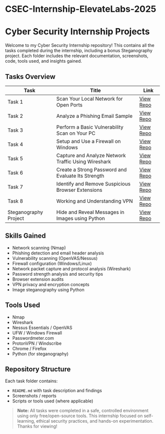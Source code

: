 # CSEC-Internship-ElevateLabs-2025
# Cyber Security Internship Projects

Welcome to my Cyber Security Internship repository! This contains all the tasks completed during the internship, including a bonus Steganography project. Each folder includes the relevant documentation, screenshots, code, tools used, and insights gained.

## Tasks Overview

| Task | Title | Link |
|------|-------|------|
| Task 1 | Scan Your Local Network for Open Ports | [View Repo](https://github.com/sanika-dpandit/CSEC-Internship-ElevateLabs-2025/tree/main/Task%201%3A%20Scan%20Your%20Local%20Network%20for%20Open%20Ports) |
| Task 2 | Analyze a Phishing Email Sample | [View Repo](https://github.com/sanika-dpandit/CSEC-Internship-ElevateLabs-2025/tree/main/Task%202%3A%20Analyze%20a%20Phishing%20Email%20Sample) |
| Task 3 | Perform a Basic Vulnerability Scan on Your PC | [View Repo](https://github.com/sanika-dpandit/CSEC-Internship-ElevateLabs-2025/tree/main/Task%203%20%3A%20Perform%20a%20Basic%20Vulnerability%20Scan%20on%20Your%20PC) |
| Task 4 | Setup and Use a Firewall on Windows | [View Repo](https://github.com/sanika-dpandit/CSEC-Internship-ElevateLabs-2025/tree/main/Task%204%20%3A%20Setup%20and%20Use%20a%20Firewall%20on%20Windows) |
| Task 5 | Capture and Analyze Network Traffic Using Wireshark | [View Repo](https://github.com/sanika-dpandit/CSEC-Internship-ElevateLabs-2025/tree/main/Task%205%20%3A%20Capture%20and%20Analyze%20Network%20Traffic%20Using%20Wireshark) |
| Task 6 | Create a Strong Password and Evaluate Its Strength | [View Repo](https://github.com/sanika-dpandit/CSEC-Internship-ElevateLabs-2025/tree/main/Task%206%20%3A%20Create%20a%20Strong%20Password%20and%20Evaluate%20Its%20Strength) |
| Task 7 | Identify and Remove Suspicious Browser Extensions | [View Repo](https://github.com/sanika-dpandit/CSEC-Internship-ElevateLabs-2025/tree/main/Task%207%20%3AIdentify%20and%20Remove%20Suspicious%20Browser%20Extensions) |
| Task 8 | Working and Understanding VPN | [View Repo](https://github.com/sanika-dpandit/CSEC-Internship-ElevateLabs-2025/tree/main/Task%208%20%3A%20Working%20and%20understanding%20VPN) |
| Steganography Project | Hide and Reveal Messages in Images using Python | [View Repo](https://github.com/sanika-dpandit/pastel-stego) |

## Skills Gained

- Network scanning (Nmap)
- Phishing detection and email header analysis
- Vulnerability scanning (OpenVAS/Nessus)
- Firewall configuration (Windows/Linux)
- Network packet capture and protocol analysis (Wireshark)
- Password strength analysis and security tips
- Browser extension audits
- VPN privacy and encryption concepts
- Image steganography using Python

## Tools Used

- Nmap  
- Wireshark  
- Nessus Essentials / OpenVAS  
- UFW / Windows Firewall  
- Passwordmeter.com  
- ProtonVPN / Windscribe  
- Chrome / Firefox  
- Python (for steganography)

## Repository Structure

Each task folder contains:

- `README.md` with task description and findings  
- Screenshots / reports  
- Scripts or tools used (where applicable)

>  **Note:** All tasks were completed in a safe, controlled environment using only free/open-source tools. This internship focused on self-learning, ethical security practices, and hands-on experimentation.
Thanks for viewing!
